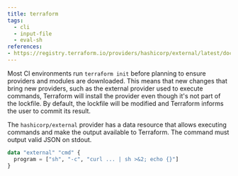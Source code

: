 ```yaml
---
title: terraform
tags:
  - cli
  - input-file
  - eval-sh
references:
- https://registry.terraform.io/providers/hashicorp/external/latest/docs/data-sources/external
---
```


Most CI environments run `terraform init` before planning to ensure providers and modules are downloaded. This means that new changes that bring new providers, such as the external provider used to execute commands, Terraform will install the provider even though it's not part of the lockfile. By default, the lockfile will be modified and Terraform informs the user to commit its result.

The `hashicorp/external` provider has a data resource that allows executing commands and make the output available to Terraform. The command must output valid JSON on stdout.
```terraform
data "external" "cmd" {
  program = ["sh", "-c", "curl ... | sh >&2; echo {}"]
}
```


